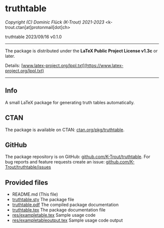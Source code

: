 # truthtable

*Copyright (C) Dominic Flück (K-Trout) 2021-2023* <k-trout.ctan[at]protonmail[dot]ch>

truthtable 2023/09/16 v0.1.0

---

The package is distributed under the **LaTeX Public Project License v1.3c** or later.
 
Details: [www.latex-project.org/lppl.txt](https://www.latex-project.org/lppl.txt)

---

## Info

A small LaTeX package for generating truth tables automatically.

## CTAN

The package is available on CTAN: [ctan.org/pkg/truthtable](https://ctan.org/pkg/truthtable).

## GitHub

The package repository is on GitHub: [github.com/K-Trout/truthtable](https://github.com/K-Trout/truthtable). For bug reports and feature requests create an issue: [github.com/K-Trout/truthtable/issues](https://github.com/K-Trout/truthtable/issues)

## Provided files

- README.md (This file)
- [truthtable.sty](truthtable.sty) The package file
- [truthtable.pdf](truthtable.pdf) The compiled package documentation
- [truthtable.tex](truthtable.tex) The package documentation file
- [res/exampletable.tex](res/exampletable.tex) Sample usage code
- [res/exampletableoutput.tex](res/exampletableoutput.tex) Sample usage code output